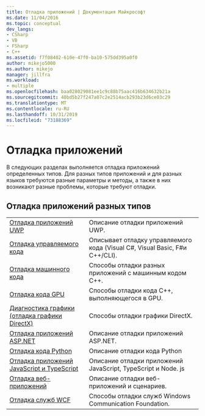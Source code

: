 ```yaml
---
title: Отладка приложений | Документация Майкрософт
ms.date: 11/04/2016
ms.topic: conceptual
dev_langs:
- CSharp
- VB
- FSharp
- C++
ms.assetid: f7f08402-610e-47f0-ba10-575dd395a0f0
author: mikejo5000
ms.author: mikejo
manager: jillfra
ms.workload:
- multiple
ms.openlocfilehash: baa028029081ee1c9c88b75aac416b634632b21a
ms.sourcegitcommit: 40bd5b27f247a07c2e2514acb293b23d6ce03c29
ms.translationtype: MT
ms.contentlocale: ru-RU
ms.lasthandoff: 10/31/2019
ms.locfileid: "73188369"
---
```

# <a name="debugging-applications"></a>Отладка приложений
В следующих разделах выполняется отладка приложений определенных типов. Для разных типов приложений и для разных языков требуются разные параметры и методы, а также в них возникают разные проблемы, которые требуют отладки.

## <a name="debugging-for-different-types-of-applications"></a>Отладка приложений разных типов

|||
|-|-|
|[Отладка приложений UWP](../debugger/debugging-windows-store-and-windows-universal-apps.md)|Описание отладки приложений UWP.|
|[Отладка управляемого кода](../debugger/debugging-managed-code.md)|Описывает отладку управляемого кода (Visual C#, Visual Basic, F#и C++/CLI).|
|[Отладка машинного кода](../debugger/debugging-native-code.md)|Способы отладки разных приложений с машинным кодом C++.|
|[Отладка кода GPU](../debugger/debugging-gpu-code.md)|Способы отладки кода C++, выполняющегося в GPU.|
|[Диагностика графики (отладка графики DirectX)](graphics/visual-studio-graphics-diagnostics.md)|Способы отладки графики DirectX.|
|[Отладка приложений ASP.NET](../debugger/how-to-enable-debugging-for-aspnet-applications.md)|Описание отладки приложений ASP.NET.|
|[Отладка кода Python](../python/tutorial-working-with-python-in-visual-studio-step-04-debugging.md)|Описание отладки кода Python|
|[Отладка приложений JavaScript и TypeScript](../javascript/debug-nodejs.md)|Описание отладки приложений JavaScript, TypeScript и Node. js|
|[Отладка веб-приложений](../debugger/debugging-web-applications.md)|Описание отладки веб-приложений и сценариев.|
|[Отладка служб WCF](../debugger/debugging-wcf-services.md)|Способы отладки служб Windows Communication Foundation.|